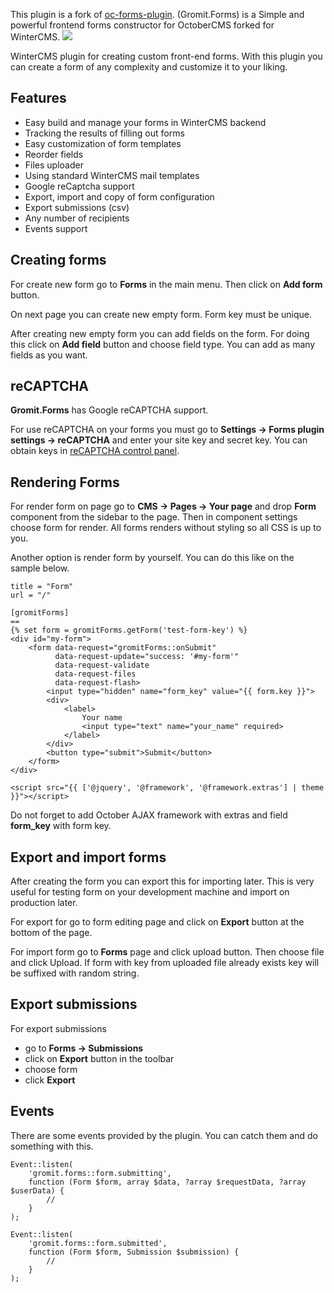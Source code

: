 This plugin is a fork of [oc-forms-plugin](https://github.com/gromitsoft/oc-forms-plugin). (Gromit.Forms) is a Simple and powerful frontend forms constructor for OctoberCMS forked for WinterCMS.
![](https://banner.beyondco.de/wn-forms-plugin.png?theme=light&packageManager=composer+require&packageName=rezgui%2Fwn-forms-plugin&pattern=bankNote&style=style_1&description=simple+and+powerful+forms+constructor&md=1&showWatermark=0&fontSize=100px&images=document-text)

WinterCMS plugin for creating custom front-end forms. With this plugin you can create a form of any complexity and customize it to your liking.

## Features
- Easy build and manage your forms in WinterCMS backend
- Tracking the results of filling out forms
- Easy customization of form templates
- Reorder fields
- Files uploader
- Using standard WinterCMS mail templates
- Google reCaptcha support
- Export, import and copy of form configuration
- Export submissions (csv)
- Any number of recipients
- Events support

## Creating forms
For create new form go to **Forms** in the main menu. Then click on **Add form** button.

On next page you can create new empty form. Form key must be unique.

After creating new empty form you can add fields on the form.
For doing this click on **Add field** button and choose field type.
You can add as many fields as you want.

## reCAPTCHA

**Gromit.Forms** has Google reCAPTCHA support.

For use reCAPTCHA on your forms you must go to
**Settings -> Forms plugin settings -> reCAPTCHA** and enter your site key and secret key.
You can obtain keys in [reCAPTCHA control panel](https://www.google.com/recaptcha/admin).

## Rendering Forms

For render form on page go to **CMS -> Pages -> Your page**
and drop **Form** component from the sidebar to the page.
Then in component settings choose form for render.
All forms renders without styling so all CSS is up to you.

Another option is render form by yourself. You can do this like on the sample below.

    title = "Form"
    url = "/"

    [gromitForms]
    ==
    {% set form = gromitForms.getForm('test-form-key') %}
    <div id="my-form">
        <form data-request="gromitForms::onSubmit"
              data-request-update="success: '#my-form'"
              data-request-validate
              data-request-files
              data-request-flash>
            <input type="hidden" name="form_key" value="{{ form.key }}">
            <div>
                <label>
                    Your name
                    <input type="text" name="your_name" required>
                </label>
            </div>
            <button type="submit">Submit</button>
        </form>
    </div>

    <script src="{{ ['@jquery', '@framework', '@framework.extras'] | theme }}"></script>

Do not forget to add October AJAX framework with extras and field **form_key** with form key.

## Export and import forms

After creating the form you can export this for importing later.
This is very useful for testing form on your development machine and import on production later.

For export for go to form editing page and click on **Export** button at the bottom of the page.

For import form go to **Forms** page and click upload button. Then choose file and click Upload.
If form with key from uploaded file already exists key will be suffixed with random string.

## Export submissions

For export submissions
- go to **Forms -> Submissions**
- click on **Export** button in the toolbar
- choose form
- click **Export**

## Events

There are some events provided by the plugin. You can catch them and do something with this.

    Event::listen(
        'gromit.forms::form.submitting',
        function (Form $form, array $data, ?array $requestData, ?array $userData) {
            //
        }
    );

    Event::listen(
        'gromit.forms::form.submitted',
        function (Form $form, Submission $submission) {
            //
        }
    );
